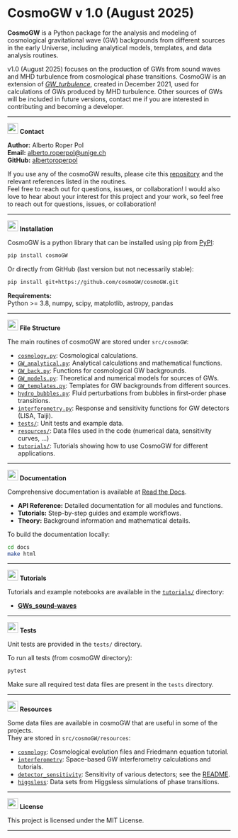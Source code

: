 # CosmoGW v 1.0 (August 2025)

**CosmoGW** is a Python package for the analysis and modeling of cosmological gravitational wave (GW) backgrounds from different sources in the early Universe, including analytical models, templates, and data analysis routines.

v1.0 (August 2025) focuses on the production of GWs from sound waves and MHD turbulence from
cosmological phase transitions. CosmoGW is an extension of [*GW_turbulence*](https://github.com/AlbertoRoper/GW_turbulence), created in December 2021, used for calculations of GWs produced by MHD turbulence.
Other sources of GWs will be included in future versions, contact me if you are interested
in contributing and becoming a developer.

---

<img src="https://img.icons8.com/ios-filled/50/000000/conference-call.png" width="24" /> **Contact**

**Author:** Alberto Roper Pol  
**Email:** alberto.roperpol@unige.ch  
**GitHub:** [albertoroperpol](https://github.com/albertoroperpol)  

If you use any of the cosmoGW results, please cite this [repository](https://github.com/cosmoGW/cosmoGW) and the relevant references listed in the routines.  
Feel free to reach out for questions, issues, or collaboration!
I would also love to hear about your interest for this project and your work, so feel free to reach out for questions, issues, or collaboration!

---

<img src="https://img.icons8.com/ios-filled/50/000000/download.png" width="24" /> **Installation**

CosmoGW is a python library that can be installed using pip from [PyPI](https://pypi.org/project/cosmoGW):

```sh
pip install cosmoGW
```

Or directly from GitHub (last version but not necessarily stable):

```sh
pip install git+https://github.com/cosmoGW/cosmoGW.git
```

**Requirements:**  
Python >= 3.8, numpy, scipy, matplotlib, astropy, pandas

---

<img src="https://img.icons8.com/ios-filled/50/000000/code-file.png" width="24" /> **File Structure**

The main routines of cosmoGW are stored under `src/cosmoGW`:

- [`cosmology.py`](src/cosmoGW/cosmology.py): Cosmological calculations.
- [`GW_analytical.py`](src/cosmoGW/GW_analytical.py): Analytical calculations and mathematical functions.
- [`GW_back.py`](src/cosmoGW/GW_back.py): Functions for cosmological GW backgrounds.
- [`GW_models.py`](src/cosmoGW/GW_models.py): Theoretical and numerical models for sources of GWs.
- [`GW_templates.py`](src/cosmoGW/GW_templates.py): Templates for GW backgrounds from different sources.
- [`hydro_bubbles.py`](src/cosmoGW/hydro_bubbles.py): Fluid perturbations from bubbles in first-order phase transitions.
- [`interferometry.py`](src/cosmoGW/interferometry.py): Response and sensitivity functions for GW detectors (LISA, Taiji).
- [`tests/`](tests/): Unit tests and example data.
- [`resources/`](src/cosmoGW/resources/): Data files used in the code (numerical data, sensitivity curves, ...)
- [`tutorials/`](tutorials/): Tutorials showing how to use CosmoGW for different applications.

---

<img src="https://img.icons8.com/ios-filled/50/000000/book.png" width="24" /> **Documentation**

Comprehensive documentation is available at [Read the Docs](https://cosmogw-manual.readthedocs.io/).

- **API Reference:** Detailed documentation for all modules and functions.
- **Tutorials:** Step-by-step guides and example workflows.
- **Theory:** Background information and mathematical details.

To build the documentation locally:

```sh
cd docs
make html
```

---

<img src="https://img.icons8.com/ios-filled/50/000000/education.png" width="24" /> **Tutorials**

Tutorials and example notebooks are available in the [`tutorials/`](tutorials/) directory:

- [**GWs_sound-waves**](https://github.com/cosmoGW/cosmoGW/tutorials/GWs_sound-waves)

---

<img src="https://img.icons8.com/ios-filled/50/000000/test-passed.png" width="24" /> **Tests**

Unit tests are provided in the `tests/` directory.

To run all tests (from cosmoGW directory):

```sh
pytest
```

Make sure all required test data files are present in the `tests` directory.

---

<img src="https://img.icons8.com/ios-filled/50/000000/database.png" width="24" /> **Resources**

Some data files are available in cosmoGW that are useful in some of the projects.  
They are stored in `src/cosmoGW/resources`:

- [`cosmology`](src/cosmoGW/resources/cosmology): Cosmological evolution files and Friedmann equation tutorial.
- [`interferometry`](src/cosmoGW/resources/interferometry): Space-based GW interferometry calculations and tutorials.
- [`detector_sensitivity`](src/cosmoGW/resources/detector_sensitivity): Sensitivity of various detectors; see the [README](src/cosmoGW/resources/detector_sensitivity/README.md).
- [`higgsless`](src/cosmoGW/resources/higgsless): Data sets from Higgsless simulations of phase transitions.

---

<img src="https://img.icons8.com/ios-filled/50/000000/license.png" width="24" /> **License**

This project is licensed under the MIT License.

---
